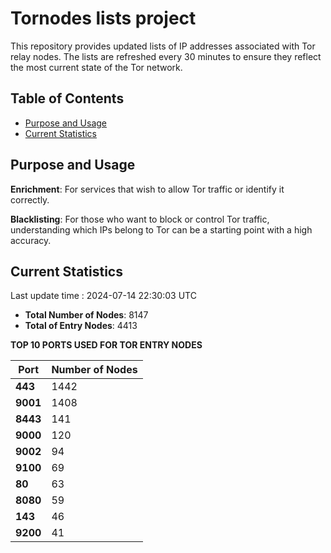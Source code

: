 # Tornodes lists project

This repository provides updated lists of IP addresses associated with Tor relay nodes. The lists are refreshed every 30 minutes to ensure they reflect the most current state of the Tor network.

## Table of Contents

- [Purpose and Usage](#purpose-and-usage)
- [Current Statistics](#current-statistics)


## Purpose and Usage

**Enrichment**: For services that wish to allow Tor traffic or identify it correctly.

**Blacklisting**: For those who want to block or control Tor traffic, understanding which IPs belong to Tor can be a starting point with a high accuracy.

## Current Statistics

Last update time : 2024-07-14 22:30:03 UTC

- **Total Number of Nodes**: 8147
- **Total of Entry Nodes**: 4413

**TOP 10 PORTS USED FOR TOR ENTRY NODES**

| **Port** | **Number of Nodes** |
|------|-----------------|
| **443**   | 1442  |
| **9001**   | 1408  |
| **8443**   | 141  |
| **9000**   | 120  |
| **9002**   | 94  |
| **9100**   | 69  |
| **80**   | 63  |
| **8080**   | 59  |
| **143**   | 46  |
| **9200**   | 41  |

